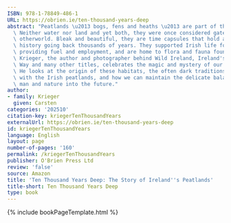 ```yaml
---
ISBN: 978-1-78849-486-1
URL: https://obrien.ie/ten-thousand-years-deep
abstract: "Peatlands \u2013 bogs, fens and heaths \u2013 are part of the Irish soul.\
  \ Neither water nor land and yet both, they were once considered gateways to the\
  \ otherworld. Bleak and beautiful, they are time capsules that hold a record of\
  \ history going back thousands of years. They supported Irish life for generations,\
  \ providing fuel and employment, and are home to flora and fauna found nowhere else.Carsten\
  \ Krieger, the author and photographer behind Wild Ireland, Ireland's Wild Atlantic\
  \ Way and many other titles, celebrates the magic and mystery of our peatlands.\
  \ He looks at the origin of these habitats, the often dark traditions associated\
  \ with the Irish peatlands, and how we can maintain the delicate balance between\
  \ man and nature into the future."
author:
- family: Krieger
  given: Carsten
categories: '202510'
citation-key: kriegerTenThousandYears
externalUrl: https://obrien.ie/ten-thousand-years-deep
id: kriegerTenThousandYears
language: English
layout: page
number-of-pages: '160'
permalink: /kriegerTenThousandYears
publisher: O'Brien Press Ltd
review: 'false'
source: Amazon
title: 'Ten Thousand Years Deep: The Story of Ireland''s Peatlands'
title-short: Ten Thousand Years Deep
type: book
---
```

{% include bookPageTemplate.html %}